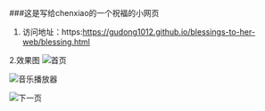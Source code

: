 ###这是写给chenxiao的一个祝福的小网页

1. 访问地址：https:https://gudong1012.github.io/blessings-to-her-web/blessing.html

2.效果图
![首页](https://s21.ax1x.com/2024/06/20/pkDS0Qf.jpg)

![音乐播放器](https://s21.ax1x.com/2024/06/20/pkDSDOS.jpg)

![下一页](https://s21.ax1x.com/2024/06/20/pkDSseg.jpg)
